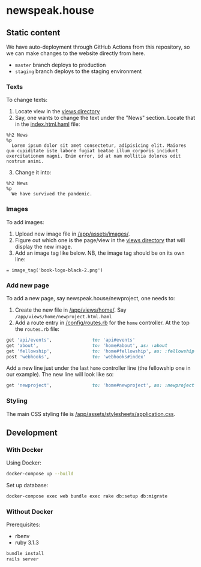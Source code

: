 # newspeak.house

## Static content

We have auto-deployment through GitHub Actions from this repository, so we can
make changes to the website directly from here.

* `master` branch deploys to production
* `staging` branch deploys to the staging environment

### Texts

To change texts:

1. Locate view in the [views directory](/app/views/home)
2. Say, one wants to change the text under the "News" section. Locate that in
the [index.html.haml](/app/views/home/index.html.haml) file:
```haml
%h2 News
%p
  Lorem ipsum dolor sit amet consectetur, adipisicing elit. Maiores quo cupiditate iste labore fugiat beatae illum corporis incidunt exercitationem magni. Enim error, id at nam mollitia dolores odit nostrum animi.
```
3. Change it into:
```haml
%h2 News
%p
  We have survived the pandemic.
```

### Images

To add images:

1. Upload new image file in [/app/assets/images/](/app/assets/images).
2. Figure out which one is the page/view in the [views directory](/app/views/home) that will display the new image.
3. Add an image tag like below. NB, the image tag should be on its own line:
```haml
= image_tag('book-logo-black-2.png')
```

### Add new page

To add a new page, say newspeak.house/newproject, one needs to:

1. Create the new file in [/app/views/home/](/app/views/home). Say `/app/views/home/newproject.html.haml`
2. Add a route entry in [/config/routes.rb](/config/routes.rb) for the `home` controller. At the top the `routes.rb` file:
```rb
get 'api/events',               to: 'api#events'
get 'about',                    to: 'home#about', as: :about
get 'fellowship',               to: 'home#fellowship', as: :fellowship
post 'webhooks',                to: 'webhooks#index'
```
Add a new line just under the last `home` controller line (the fellowship one in our example). The new line will look like so:
```rb
get 'newproject',               to: 'home#newproject', as: :newproject
```

### Styling

The main CSS styling file is
[/app/assets/stylesheets/application.css](/app/assets/stylesheets/application.css).

## Development

### With Docker

Using Docker:

```sh
docker-compose up --build
```

Set up database:

```sh
docker-compose exec web bundle exec rake db:setup db:migrate
```

### Without Docker

Prerequisites:

* rbenv
* ruby 3.1.3

```sh
bundle install
rails server
```

